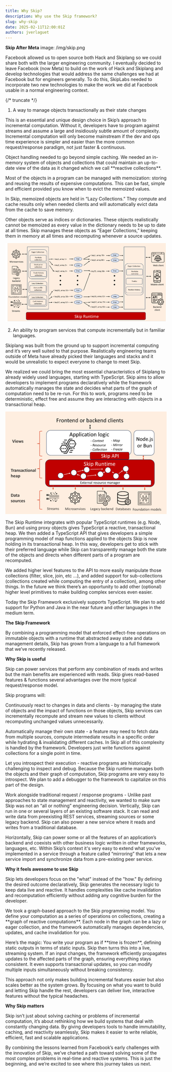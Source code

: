 ```yaml
---
title: Why Skip?
description: Why use the Skip framework?
slug: why-skip
date: 2025-02-11T12:00:01Z
authors: jverlaguet
---
```


**Skip After Meta**
image: /img/skip.png

Facebook allowed us to open source both Hack and Skiplang so we could share both with the larger engineering community.  I eventually decided to leave Facebook (now Meta) to build on the work of Hack and Skiplang and develop technologies that would address the same challenges we had at Facebook but for engineers generally.  To do this, SkipLabs needed to incorporate two new technologies to make the work we did at Facebook usable in a normal engineering context.

{/* truncate */}

1. A way to manage objects transactionally as their state changes

This is an essential and unique design choice in Skip’s approach to incremental computation.  Without it, developers have to program against streams and assume a large and insidiously subtle amount of complexity.  Incremental computation will only become mainstream if the dev and ops time experience is simpler and easier than the more common request/response paradigm, not just faster & continuous.

Object handling needed to go beyond simple caching.  We needed an in-memory system of objects and collections that could maintain an up-to-date view of the data as it changed which we call \*\*reactive collections\*\*.

Most of the objects in a program can be managed with memoization: storing and reusing the results of expensive computations.  This can be fast, simple and efficient provided you know when to evict the memoized values.

In Skip, memoized objects are held in “Lazy Collections.” They compute and cache results only when needed clients and will automatically evict data from the cache to save memory.

Other objects serve as indices or dictionaries. These objects realistically cannot be memoized as every value in the dictionary needs to be up to date at all times.  Skip manages these objects as “Eager Collections,” keeping them in memory at all times and recomputing whenever a source updates.

![Skip runtime internals diagram](./assets/why_skip_runtime_diagram.png)

2. An ability to program services that compute incrementally but in familiar languages.

Skiplang was built from the ground up to support incremental computing and it’s very well suited to that purpose.  Realistically engineering teams outside of Meta have already picked their languages and stacks and it would be unrealistic to expect everyone to change to meet Skip.

We realized we could bring the most essential characteristics of Skiplang to already widely used languages, starting with TypeScript.  Skip aims to allow developers to implement programs declaratively while the framework automatically manages the state and decides what parts of the graph of computation need to be re-run.  For this to work, programs need to be deterministic, effect free and assume they are interacting with objects in a transactional heap.

![Skip runtime application stack](./assets/why_skip_stack_diagram.png)

The Skip Runtime integrates with popular TypeScript runtimes (e.g. Node, Bun) and using proxy objects gives TypeScript a reactive, transactional heap.  We then added a TypeScript API that gives developers a simple programming model of map functions applied to the objects Skip is now holding in its transactional heap.  In this way, developers get to stick with their preferred language while Skip can transparently manage both the state of the objects and directs when different parts of a program are recomputed.

We added higher level features to the API to more easily manipulate those collections (filter, slice, join, etc ...), and added support for sub-collections (collections created while computing the entry of a collection), among other things.  In the future we think there’s an opportunity to add other (optional) higher level primitives to make building complex services even easier.

Today the Skip Framework exclusively supports TypeScript.  We plan to add support for Python and Java in the near future and other languages in the medium term.

**The Skip Framework**

By combining a programming model that enforced effect-free operations on immutable objects with a runtime that abstracted away state and data management details, Skip has grown from a language to a full framework that we’ve recently released.

**Why Skip is useful**

Skip can power services that perform any combination of reads and writes but the main benefits are experienced with reads.  Skip gives read-based features & functions several advantages over the more typical request/response model.

Skip programs will:

Continuously react to changes in data and clients \- by managing the state of objects and the impact of functions on those objects, Skip services can incrementally recompute and stream new values to clients without recomputing unchanged values unnecessarily.

Automatically manage their own state \- a feature may need to fetch data from multiple sources, compute intermediate results in a specific order while hydrating & invalidating different caches.  In Skip all of this complexity is handled by the framework.  Developers just write functions against collections for a single point in time.

Let you introspect their execution \- reactive programs are historically challenging to inspect and debug.  Because the Skip runtime manages both the objects and their graph of computation, Skip programs are very easy to introspect.  We plan to add a debugger to the framework to capitalize on this part of the design.

Work alongside traditional request / response programs \- Unlike past approaches to state management and reactivity, we wanted to make sure Skip was not an “all or nothing” engineering decision.  Vertically, Skip can run in one or several layers of an existing software stack. It can read and write data from preexisting REST services, streaming sources or some legacy backend.  Skip can also power a new service where it reads and writes from a traditional database.

Horizontally, Skip can power some or all the features of an application’s backend and coexists with other business logic written in other frameworks, languages, etc.  Within Skip’s context it's very easy to extend what you’ve implemented in a service through a feature called “mirroring” that lets a new service import and synchronize data from a pre-existing peer service.

**Why it feels awesome to use Skip**

Skip lets developers focus on the "what" instead of the "how." By defining the desired outcome declaratively, Skip generates the necessary logic to keep data live and reactive. It handles complexities like cache invalidation and recomputation efficiently without adding any cognitive burden for the developer.

We took a graph-based approach to the Skip programming model. You define your computation as a series of operations on collections, creating a \*\*graph of reactive computations\*\*. Each node in the graph can be a lazy or eager collection, and the framework automatically manages dependencies, updates, and cache invalidation for you.

Here’s the magic: You write your program as if \*\*time is frozen\*\*, defining static outputs in terms of static inputs.  Skip then turns this into a live, streaming system. If an input changes, the framework efficiently propagates updates to the affected parts of the graph, ensuring everything stays consistent. It even supports transactional updates, so you can modify multiple inputs simultaneously without breaking consistency.

This approach not only makes building incremental features easier but also scales better as the system grows. By focusing on what you want to build and letting Skip handle the rest, developers can deliver live, interactive features without the typical headaches.

**Why Skip matters**

Skip isn’t just about solving caching or problems of incremental computation, it’s about rethinking how we build systems that deal with constantly changing data. By giving developers tools to handle immutability, caching, and reactivity seamlessly, Skip makes it easier to write reliable, efficient, fast and scalable applications.

By combining the lessons learned from Facebook’s early challenges with the innovation of Skip, we’ve charted a path toward solving some of the most complex problems in real-time and reactive systems. This is just the beginning, and we’re excited to see where this journey takes us next.

